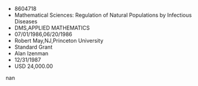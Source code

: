 
* 8604718
* Mathematical Sciences: Regulation of Natural Populations by Infectious Diseases
* DMS,APPLIED MATHEMATICS
* 07/01/1986,06/20/1986
* Robert May,NJ,Princeton University
* Standard Grant
* Alan Izenman
* 12/31/1987
* USD 24,000.00

nan
